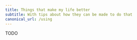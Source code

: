 ```yaml
---
title: Things that make my life better
subtitle: With tips about how they can be made to do that
canonical_url: /using
---
```


TODO
